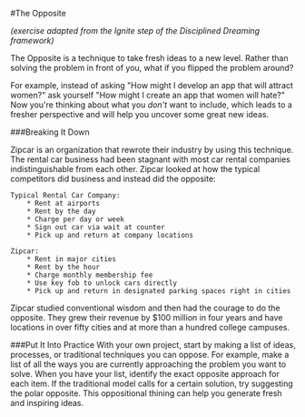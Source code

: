 #The Opposite

*(exercise adapted from the Ignite step of the Disciplined Dreaming framework)*

The Opposite is a technique to take fresh ideas to a new level. Rather than solving the problem in front of you, what if you flipped the problem around?

For example, instead of asking "How might I develop an app that will attract women?" ask yourself "How might I create an app that women will hate?" Now you're thinking about what you *don't* want to include, which leads to a fresher perspective and will help you uncover some great new ideas.

###Breaking It Down

Zipcar is an organization that rewrote their industry by using this technique. The rental car business had been stagnant with most car rental companies indistinguishable from each other. Zipcar looked at how the typical competitors did business and instead did the opposite:

	Typical Rental Car Company:
		* Rent at airports
		* Rent by the day
		* Charge per day or week
		* Sign out car via wait at counter
		* Pick up and return at company locations

	Zipcar:
		* Rent in major cities
		* Rent by the hour
		* Charge monthly membership fee
		* Use key fob to unlock cars directly
		* Pick up and return in designated parking spaces right in cities



Zipcar studied conventional wisdom and then had the courage to do the opposite. They grew their revenue by $100 million in four years and have locations in over fifty cities and at more than a hundred college campuses. 

###Put It Into Practice
With your own project, start by making a list of ideas, processes, or traditional techniques you can oppose. For example, make a list of all the ways you are currently approaching the problem you want to solve. When you have your list, identify the exact opposite approach for each item. If the traditional model calls for a certain solution, try suggesting the polar opposite. This oppositional thining can help you generate fresh and inspiring ideas. 
